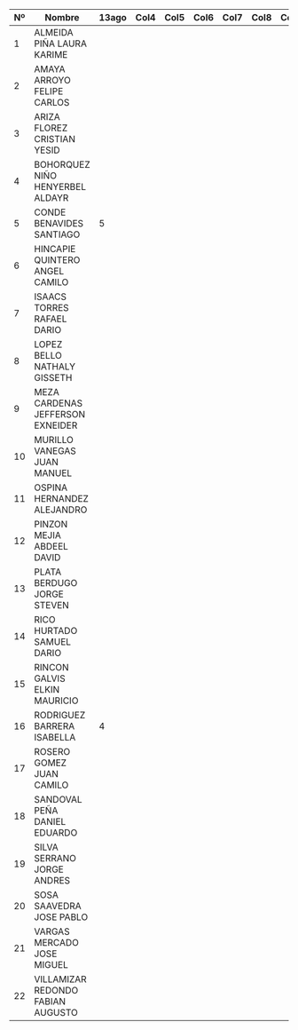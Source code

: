 | Nº | Nombre                                  |13ago | Col4 | Col5 | Col6 | Col7 | Col8 | Col9 | Col10 | Col11 | Col12 | Col13 | Col14 | Col15 | Col16 |
|----|-----------------------------------------|------|------|------|------|------|------|------|-------|-------|-------|-------|-------|-------|-------|
| 1  | ALMEIDA PIÑA LAURA KARIME              |      |      |      |      |      |      |      |       |       |       |       |       |       |       |
| 2  | AMAYA ARROYO FELIPE CARLOS             |      |      |      |      |      |      |      |       |       |       |       |       |       |       |
| 3  | ARIZA FLOREZ CRISTIAN YESID            |      |      |      |      |      |      |      |       |       |       |       |       |       |       |
| 4  | BOHORQUEZ NIÑO HENYERBEL ALDAYR        |      |      |      |      |      |      |      |       |       |       |       |       |       |       |
| 5  | CONDE BENAVIDES SANTIAGO               |   5  |      |      |      |      |      |      |       |       |       |       |       |       |       |
| 6  | HINCAPIE QUINTERO ANGEL CAMILO         |      |      |      |      |      |      |      |       |       |       |       |       |       |       |
| 7  | ISAACS TORRES RAFAEL DARIO             |      |      |      |      |      |      |      |       |       |       |       |       |       |       |
| 8  | LOPEZ BELLO NATHALY GISSETH            |      |      |      |      |      |      |      |       |       |       |       |       |       |       |
| 9  | MEZA CARDENAS JEFFERSON EXNEIDER       |      |      |      |      |      |      |      |       |       |       |       |       |       |       |
| 10 | MURILLO VANEGAS JUAN MANUEL            |      |      |      |      |      |      |      |       |       |       |       |       |       |       |
| 11 | OSPINA HERNANDEZ ALEJANDRO             |      |      |      |      |      |      |      |       |       |       |       |       |       |       |
| 12 | PINZON MEJIA ABDEEL DAVID              |      |      |      |      |      |      |      |       |       |       |       |       |       |       |
| 13 | PLATA BERDUGO JORGE STEVEN             |      |      |      |      |      |      |      |       |       |       |       |       |       |       |
| 14 | RICO HURTADO SAMUEL DARIO              |      |      |      |      |      |      |      |       |       |       |       |       |       |       |
| 15 | RINCON GALVIS ELKIN MAURICIO           |      |      |      |      |      |      |      |       |       |       |       |       |       |       |
| 16 | RODRIGUEZ BARRERA ISABELLA             |   4   |      |      |      |      |      |      |       |       |       |       |       |       |       |
| 17 | ROSERO GOMEZ JUAN CAMILO               |      |      |      |      |      |      |      |       |       |       |       |       |       |       |
| 18 | SANDOVAL PEÑA DANIEL EDUARDO           |      |      |      |      |      |      |      |       |       |       |       |       |       |       |
| 19 | SILVA SERRANO JORGE ANDRES             |      |      |      |      |      |      |      |       |       |       |       |       |       |       |
| 20 | SOSA SAAVEDRA JOSE PABLO               |      |      |      |      |      |      |      |       |       |       |       |       |       |       |
| 21 | VARGAS MERCADO JOSE MIGUEL             |      |      |      |      |      |      |      |       |       |       |       |       |       |       |
| 22 | VILLAMIZAR REDONDO FABIAN AUGUSTO      |      |      |      |      |      |      |      |       |       |       |       |       |       |       |

